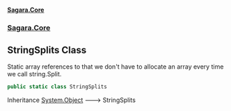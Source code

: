 #### [Sagara.Core](index.md 'index')
### [Sagara.Core](index.md#Sagara.Core 'Sagara.Core')

## StringSplits Class

Static array references to that we don't have to allocate an array every time we call string.Split.

```csharp
public static class StringSplits
```

Inheritance [System.Object](https://docs.microsoft.com/en-us/dotnet/api/System.Object 'System.Object') &#129106; StringSplits